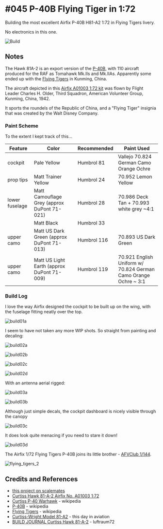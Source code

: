 # #045 P-40B Flying Tiger in 1:72

Building the most excellent Airfix P-40B H81-A2 1:72 in Flying Tigers livery.

No electronics in this one.

![Build](./assets/FlyingTigers_build.jpg?raw=true)

## Notes

The Hawk 81A-2 is an export version of the [P-40B](https://en.wikipedia.org/wiki/Curtiss_P-40_Warhawk_variants#P-40B),
with 110 aircraft produced for the RAF as Tomahawk Mk.IIs and Mk.IIAs.
Apparently some ended up with the [Flying Tigers](https://en.wikipedia.org/wiki/Flying_Tigers) in Kunming, China.

The aircraft depicted in this
[Airfix A01003 1:72 kit](https://www.scalemates.com/kits/airfix-a01003-curtiss-hawk-81-a-2--131395)
was flown by Flight Leader Charles H. Older,
Third Squadron, American Volunteer Group, Kunming, China, 1942.

It sports the roundels of the Republic of China, and a "Flying Tiger" insignia that was created by the Walt Disney Company.

### Paint Scheme

To the extent I kept track of this...

| Feature         | Color                                        | Recommended | Paint Used |
|-----------------|----------------------------------------------|-------------|------------|
| cockpit         | Pale Yellow                                  | Humbrol 81  | Vallejo 70.824 German Camo Orange Ochre |
| prop tips       | Matt Trainer Yellow                          | Humbrol 24  | 70.952 Lemon Yellow |
| lower fuselage  | Matt Camouflage Grey (approx DuPont 71-021)  | Humbrol 28  | 70.986 Deck Tan + 70.993 white grey ~4:1 |
|                 | Matt Black                                   | Humbrol 33  | |
| upper camo      | Matt US Dark Green (approx DuPont 71-013)    | Humbrol 116 | 70.893 US Dark Green |
| upper camo      | Matt US Light Earth (approx DuPont 71-009)   | Humbrol 119 | 70.921 English Uniform w/ 70.824 German Camo Orange Ochre ~ 3:1 |

### Build Log

I love the way Airfix designed the cockpit to be built up on the wing, with the fuselage fitting neatly over the top.

![build01a](./assets/build01a.jpg?raw=true)

I seem to have not taken any more WIP shots. So straight from painting and decaling:

![build02a](./assets/build02a.jpg?raw=true)

![build02b](./assets/build02b.jpg?raw=true)

![build02c](./assets/build02c.jpg?raw=true)

![build02d](./assets/build02d.jpg?raw=true)

With an antenna aerial rigged:

![build03a](./assets/build03a.jpg?raw=true)

![build03b](./assets/build03b.jpg?raw=true)

Although just simple decals, the cockpit dashboard is nicely visible through the canopy

![build03c](./assets/build03c.jpg?raw=true)

It does look quite menacing if you need to stare it down!

![build03d](./assets/build03d.jpg?raw=true)

The Airfix 1/72 Flying Tigers P-40B joins its little brother - [AFVClub 1/144](../AFVClub68).

![flying_tigers_2](./assets/flying_tigers_2.jpg?raw=true)

## Credits and References

* [this project on scalemates](https://www.scalemates.com/profiles/mate.php?id=74137&p=projects&project=127983)
* [Curtiss Hawk 81-A-2 Airfix No. A01003 1:72](https://www.scalemates.com/kits/airfix-a01003-curtiss-hawk-81-a-2--131395)
* [Curtiss P-40 Warhawk](https://en.wikipedia.org/wiki/Curtiss_P-40_Warhawk) - wikipedia
* [P-40B](https://en.wikipedia.org/wiki/Curtiss_P-40_Warhawk_variants#P-40B) - wikipedia
* [Flying Tigers](https://en.wikipedia.org/wiki/Flying_Tigers) - wikipedia
* [Curtiss-Wright Model 81-A2](https://www.thisdayinaviation.com/tag/curtiss-wright-model-81-a2/) - this day in aviation
* [BUILD JOURNAL Curtiss Hawk 81-A-2](https://luftraum72.com/curtiss-hawk-81-a-2-diary/) - luftraum72
